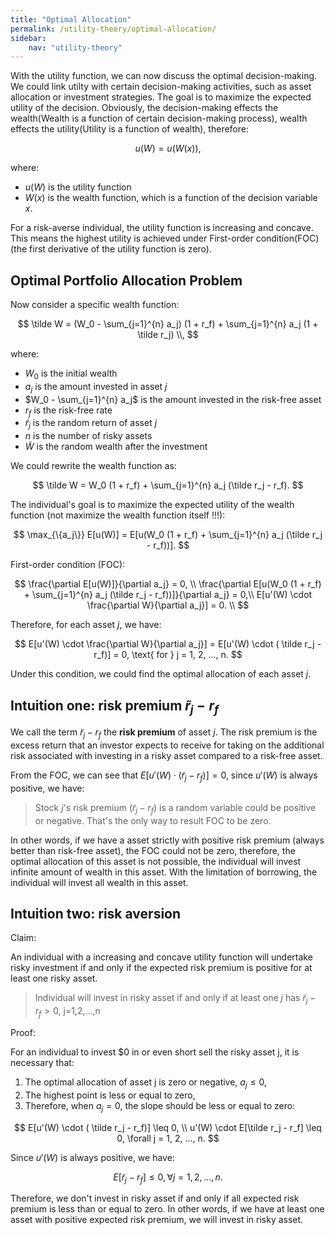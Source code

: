 ```yaml
---
title: "Optimal Allocation"
permalink: /utility-theory/optimal-allocation/
sidebar:
    nav: "utility-theory"
---
```


With the utility function, we can now discuss the optimal decision-making. We could link utilty with certain decision-making activities, such as asset allocation or investment strategies. The goal is to maximize the expected utility of the decision. Obviously, the decision-making effects the wealth(Wealth is a function of certain decision-making process), wealth effects the utility(Utility is a function of wealth), therefore:

$$
u(W) = u(W(x)),
$$

where:

- $u(W)$ is the utility function
- $W(x)$ is the wealth function, which is a function of the decision variable $x$.


For a risk-averse individual, the utility function is increasing and concave. This means the highest utility is achieved under First-order condition(FOC) (the first derivative of the utility function is zero).

## Optimal Portfolio Allocation Problem

Now consider a specific wealth function:

$$
\tilde W = (W_0 - \sum_{j=1}^{n} a_j) (1 + r_f) + \sum_{j=1}^{n} a_j (1 + \tilde r_j) \\,
$$

where:

- $W_0$ is the initial wealth
- $a_j$ is the amount invested in asset $j$
- $W_0 - \sum_{j=1}^{n} a_j$ is the amount invested in the risk-free asset
- $r_f$ is the risk-free rate
- $\tilde r_j$ is the random return of asset $j$
- $n$ is the number of risky assets
- $\tilde W$ is the random wealth after the investment

We could rewrite the wealth function as:

$$
\tilde W = W_0 (1 + r_f) + \sum_{j=1}^{n} a_j (\tilde r_j - r_f).
$$

The individual's goal is to maximize the expected utility of the wealth function (not maximize the wealth function itself !!!):

$$
\max_{\{a_j\}} E[u(W)] = E[u(W_0 (1 + r_f) + \sum_{j=1}^{n} a_j (\tilde r_j - r_f))].
$$

First-order condition (FOC):

$$
\frac{\partial E[u(W)]}{\partial a_j} = 0, \\
\frac{\partial E[u(W_0 (1 + r_f) + \sum_{j=1}^{n} a_j (\tilde r_j - r_f))]}{\partial a_j} = 0,\\
E[u'(W) \cdot \frac{\partial W}{\partial a_j}] = 0. \\
$$

Therefore, for each asset $j$, we have:

$$
E[u'(W) \cdot \frac{\partial W}{\partial a_j}] = E[u'(W) \cdot ( \tilde r_j - r_f)] = 0, \text{ for } j = 1, 2, ..., n.
$$

Under this condition, we could find the optimal allocation of each asset $j$.

## Intuition one: risk premium $\tilde r_j-r_f$

We call the term $\tilde r_j - r_f$ the **risk premium** of asset $j$. The risk premium is the excess return that an investor expects to receive for taking on the additional risk associated with investing in a risky asset compared to a risk-free asset.

From the FOC, we can see that $E[u'(W) \cdot ( \tilde r_j - r_f)] = 0$, since $u'(W)$ is always positive, we have:

> Stock $j$'s risk premium ($\tilde r_j - r_f$) is a random variable could be positive or negative. That's the only way to result FOC to be zero.

In other words, if we have a asset strictly with positive risk premium (always better than risk-free asset), the FOC could not be zero, therefore, the optimal allocation of this asset is not possible, the individual will invest infinite amount of wealth in this asset. With the limitation of borrowing, the individual will invest all wealth in this asset.

## Intuition two: risk aversion

Claim: 

An individual with a increasing and concave utility function will undertake risky investment if and only if the expected risk premium is positive for at least one risky asset. 

> Individual will invest in risky asset if and only if at least one $j$ has $\tilde r_j - r_f > 0$, j=1,2,...,n

Proof:

For an individual to invest $0 in or even short sell the risky asset j, it is necessary that:

1. The optimal allocation of asset j is zero or negative, $a_j \leq 0$,
2. The highest point is less or equal to zero,
3. Therefore, when $a_j = 0$, the slope should be less or equal to zero:

$$
E[u'(W) \cdot ( \tilde r_j - r_f)] \leq 0, \\
u'(W) \cdot E[\tilde r_j - r_f] \leq 0, \forall j = 1, 2, ..., n.
$$

Since $u'(W)$ is always positive, we have:

$$
E[\tilde r_j - r_f] \leq 0, \forall j = 1, 2, ..., n.
$$

Therefore, we don't invest in risky asset if and only if all expected risk premium is less than or equal to zero. In other words, if we have at least one asset with positive expected risk premium, we will invest in risky asset.

